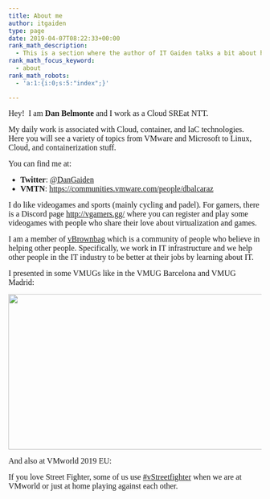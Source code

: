 ```yaml
---
title: About me
author: itgaiden
type: page
date: 2019-04-07T08:22:33+00:00
rank_math_description:
  - This is a section where the author of IT Gaiden talks a bit about himself.
rank_math_focus_keyword:
  - about
rank_math_robots:
  - 'a:1:{i:0;s:5:"index";}'

---
```

<span style="font-family: Nunito;"><span style="font-size: 16px;">Hey!  I am <strong>Dan Belmonte</strong> and I work as a Cloud SREat NTT.</span></span>

<span style="font-family: Nunito;"><span style="font-size: 16px;">My daily work is associated with Cloud, container, and IaC technologies. </span><span style="font-size: 16px;">Here you will see a variety of topics from VMware and Microsoft to Linux, Cloud, and containerization stuff.</span></span>

<span style="font-size: 16px; font-family: Nunito;">You can find me at:</span>

  * <span style="font-size: 16px; font-family: Nunito;"><strong>Twitter</strong>: <a href="https://twitter.com/DanGaiden">@DanGaiden</a></span>
  * <span style="font-size: 16px; font-family: Nunito;"><strong>VMTN</strong>: <a href="https://communities.vmware.com/people/dbalcaraz">https://communities.vmware.com/people/dbalcaraz</a></span>

<span style="font-size: 16px; font-family: Nunito;">I do like videogames and sports (mainly cycling and padel). For gamers, there is a Discord page <a href="http://vgamers.gg/">http://vgamers.gg/</a> where you can register and play some videogames with people who share their love about virtualization and games.</span>

<span style="font-size: 16px; font-family: Nunito;">I am a member of <a href="https://vbrownbag.com/">vBrownbag</a> which is a community of people who believe in helping other people. Specifically, we work in IT infrastructure and we help other people in the IT industry to be better at their jobs by learning about IT.</span>

<span style="font-family: Nunito; font-size: 16px;">I presented in some VMUGs like in the VMUG Barcelona and VMUG Madrid:</span>

<span style="font-family: Nunito; font-size: 16px;"><img loading="lazy" class="alignnone wp-image-700" src="http://wp.docker.localhost:8000/wp-content/uploads/2019/03/vmug2-300x169.jpg" alt="" width="548" height="309" srcset="http://wp.docker.localhost:8000/wp-content/uploads/2019/03/vmug2-300x169.jpg 300w, http://wp.docker.localhost:8000/wp-content/uploads/2019/03/vmug2-1024x576.jpg 1024w, http://wp.docker.localhost:8000/wp-content/uploads/2019/03/vmug2-768x432.jpg 768w, http://wp.docker.localhost:8000/wp-content/uploads/2019/03/vmug2-1536x864.jpg 1536w, http://wp.docker.localhost:8000/wp-content/uploads/2019/03/vmug2-1568x882.jpg 1568w, http://wp.docker.localhost:8000/wp-content/uploads/2019/03/vmug2.jpg 1599w" sizes="(max-width: 548px) 100vw, 548px" /></span>

<span style="font-family: Nunito; font-size: 16px;">And also at VMworld 2019 EU:</span>



<span style="font-size: 16px; font-family: Nunito;">If you love Street Fighter, some of us use <a href="https://twitter.com/search?q=%23vstreetfighter&src=typd">#vStreetfighter</a> when we are at VMworld or just at home playing against each other.</span>

&nbsp;